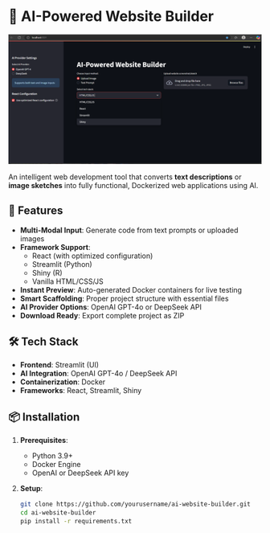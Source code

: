 # 🚀 AI-Powered Website Builder

![image alt](https://github.com/Gokulsha/AI-based-website-builder/blob/main/Screenshot%202025-05-02%20124614.png?raw=true)

An intelligent web development tool that converts **text descriptions** or **image sketches** into fully functional, Dockerized web applications using AI.

## 🌟 Features

- **Multi-Modal Input**: Generate code from text prompts or uploaded images
- **Framework Support**:
  - React (with optimized configuration)
  - Streamlit (Python)
  - Shiny (R)
  - Vanilla HTML/CSS/JS
- **Instant Preview**: Auto-generated Docker containers for live testing
- **Smart Scaffolding**: Proper project structure with essential files
- **AI Provider Options**: OpenAI GPT-4o or DeepSeek API
- **Download Ready**: Export complete project as ZIP

## 🛠️ Tech Stack

- **Frontend**: Streamlit (UI)
- **AI Integration**: OpenAI GPT-4o / DeepSeek API
- **Containerization**: Docker
- **Frameworks**: React, Streamlit, Shiny

## 📦 Installation

1. **Prerequisites**:
   - Python 3.9+
   - Docker Engine
   - OpenAI or DeepSeek API key

2. **Setup**:
   ```bash
   git clone https://github.com/yourusername/ai-website-builder.git
   cd ai-website-builder
   pip install -r requirements.txt
